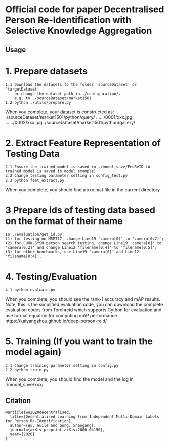 # Official code for paper Decentralised Person Re-Identification with Selective Knowledge Aggregation

## Usage
# 1. Prepare datasets
```
1.1 Download the datasets to the folder 'sourceDataset' or 'targetDataset'
    or change the dataset path in ./configuration/.
    e.g. to ./sourceDataset/market1501
1.2 python ./utils/prepare.py
```
When you complete, your dataset is constructed as:
    ./sourceDataset/market1501/python/query/
                                    ....../0001/xxx.jpg
                                    ....../0002/xxx.jpg
    ./sourceDataset/market1501/python/gallery/



# 2. Extract Feature Representation of Testing Data
```
2.1 Ensure the trained model is saved in ./model_save/FedReID (A trained model is saved in model_example)
2.2 Change testing parameter setting in config_test.py
2.3 python feat_extract.py
```
When you complete, you should find a xxx.mat file in the current directory


# 3 Prepare ids of testing data based on the format of their name
```
In ./evaluation/get_id.py,
(1) for testing on MSMT17, change Line19 'camera[0]' to 'camera[0:2]';
(2) for CUHK-SYSU person search testing, change Line19 'camera[0]' to 'camera[0:2]' and change Line12 'filename[0:4]' to 'filename[0:5]';
(3) for other benchmarks, use Line19 'camera[0]' and Line12 'filename[0:4]'.
```

# 4. Testing/Evaluation
```
4.1 python evaluate.py
```
When you complete, you should see the rank-1 accuracy and mAP results.
Note, this is the simplified evaluation code, you can download the complete evaluation codes
from Torchreid which supports Cython for evaluation and use format equation for computing mAP performance.
https://kaiyangzhou.github.io/deep-person-reid/


# 5. Training (If you want to train the model again)
```
2.1 Change training parameter setting in config.py
2.2 python train.py
```
When you complete, you should find the model and the log in ./model_save/xxx/


## Citation
    @article{wu2020decentralised,
      title={Decentralised Learning from Independent Multi-Domain Labels for Person Re-Identification},
      author={Wu, Guile and Gong, Shaogang},
      journal={arXiv preprint arXiv:2006.04150},
      year={2020}
    }

